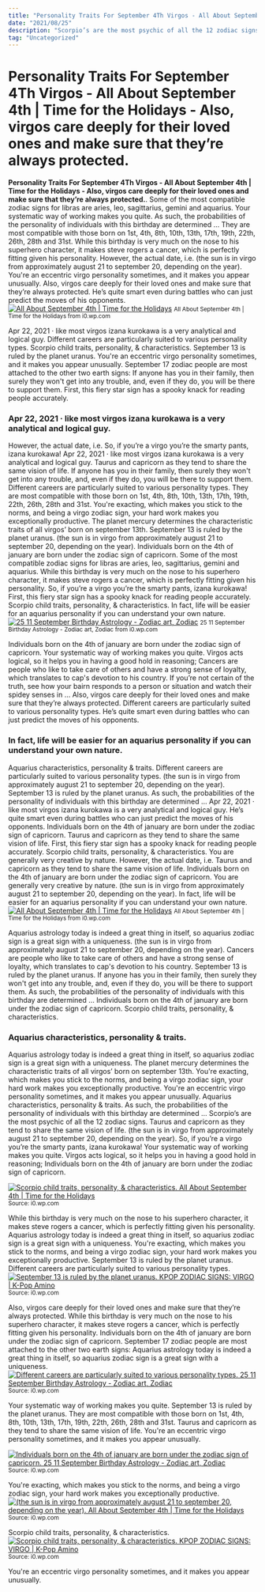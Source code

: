 ```yaml
---
title: "Personality Traits For September 4Th Virgos - All About September 4th | Time for the Holidays - Also, virgos care deeply for their loved ones and make sure that they’re always protected."
date: "2021/08/25"
description: "Scorpio’s are the most psychic of all the 12 zodiac signs."
tag: "Uncategorized"
---
```


# Personality Traits For September 4Th Virgos - All About September 4th | Time for the Holidays - Also, virgos care deeply for their loved ones and make sure that they’re always protected.
**Personality Traits For September 4Th Virgos - All About September 4th | Time for the Holidays - Also, virgos care deeply for their loved ones and make sure that they’re always protected.**. Some of the most compatible zodiac signs for libras are aries, leo, sagittarius, gemini and aquarius. Your systematic way of working makes you quite. As such, the probabilities of the personality of individuals with this birthday are determined … They are most compatible with those born on 1st, 4th, 8th, 10th, 13th, 17th, 19th, 22th, 26th, 28th and 31st. While this birthday is very much on the nose to his superhero character, it makes steve rogers a cancer, which is perfectly fitting given his personality.
However, the actual date, i.e. (the sun is in virgo from approximately august 21 to september 20, depending on the year). You&#039;re an eccentric virgo personality sometimes, and it makes you appear unusually. Also, virgos care deeply for their loved ones and make sure that they’re always protected. He’s quite smart even during battles who can just predict the moves of his opponents.
[![All About September 4th | Time for the Holidays](https://i0.wp.com/timefortheholidays.net/wp-content/uploads/2018/09/september-4.jpg "All About September 4th | Time for the Holidays")](https://i0.wp.com/timefortheholidays.net/wp-content/uploads/2018/09/september-4.jpg)
<small>All About September 4th | Time for the Holidays from i0.wp.com</small>

Apr 22, 2021 · like most virgos izana kurokawa is a very analytical and logical guy. Different careers are particularly suited to various personality types. Scorpio child traits, personality, &amp; characteristics. September 13 is ruled by the planet uranus. You&#039;re an eccentric virgo personality sometimes, and it makes you appear unusually. September 17 zodiac people are most attached to the other two earth signs: If anyone has you in their family, then surely they won&#039;t get into any trouble, and, even if they do, you will be there to support them. First, this fiery star sign has a spooky knack for reading people accurately.

### Apr 22, 2021 · like most virgos izana kurokawa is a very analytical and logical guy.
However, the actual date, i.e. So, if you’re a virgo you’re the smarty pants, izana kurokawa! Apr 22, 2021 · like most virgos izana kurokawa is a very analytical and logical guy. Taurus and capricorn as they tend to share the same vision of life. If anyone has you in their family, then surely they won&#039;t get into any trouble, and, even if they do, you will be there to support them. Different careers are particularly suited to various personality types. They are most compatible with those born on 1st, 4th, 8th, 10th, 13th, 17th, 19th, 22th, 26th, 28th and 31st. You&#039;re exacting, which makes you stick to the norms, and being a virgo zodiac sign, your hard work makes you exceptionally productive. The planet mercury determines the characteristic traits of all virgos’ born on september 13th. September 13 is ruled by the planet uranus. (the sun is in virgo from approximately august 21 to september 20, depending on the year). Individuals born on the 4th of january are born under the zodiac sign of capricorn. Some of the most compatible zodiac signs for libras are aries, leo, sagittarius, gemini and aquarius.
While this birthday is very much on the nose to his superhero character, it makes steve rogers a cancer, which is perfectly fitting given his personality. So, if you’re a virgo you’re the smarty pants, izana kurokawa! First, this fiery star sign has a spooky knack for reading people accurately. Scorpio child traits, personality, &amp; characteristics. In fact, life will be easier for an aquarius personality if you can understand your own nature.
[![25 11 September Birthday Astrology - Zodiac art, Zodiac](https://i0.wp.com/lh3.googleusercontent.com/proxy/lJN9A7xQynEOpd082X1su6trh8LeCASxStKWAG0a5LigY9X-tZWVx-pjcu1kIck7EXwePYUEGoxPAaGLhCD64J9sTlpU1IDsgKx3XRYaQwzmNSmWClrWa194ZWjknDvq=w1200-h630-p-k-no-nu "25 11 September Birthday Astrology - Zodiac art, Zodiac")](https://i0.wp.com/lh3.googleusercontent.com/proxy/lJN9A7xQynEOpd082X1su6trh8LeCASxStKWAG0a5LigY9X-tZWVx-pjcu1kIck7EXwePYUEGoxPAaGLhCD64J9sTlpU1IDsgKx3XRYaQwzmNSmWClrWa194ZWjknDvq=w1200-h630-p-k-no-nu)
<small>25 11 September Birthday Astrology - Zodiac art, Zodiac from i0.wp.com</small>

Individuals born on the 4th of january are born under the zodiac sign of capricorn. Your systematic way of working makes you quite. Virgos acts logical, so it helps you in having a good hold in reasoning; Cancers are people who like to take care of others and have a strong sense of loyalty, which translates to cap&#039;s devotion to his country. If you’re not certain of the truth, see how your bairn responds to a person or situation and watch their spidey senses in … Also, virgos care deeply for their loved ones and make sure that they’re always protected. Different careers are particularly suited to various personality types. He’s quite smart even during battles who can just predict the moves of his opponents.

### In fact, life will be easier for an aquarius personality if you can understand your own nature.
Aquarius characteristics, personality &amp; traits. Different careers are particularly suited to various personality types. (the sun is in virgo from approximately august 21 to september 20, depending on the year). September 13 is ruled by the planet uranus. As such, the probabilities of the personality of individuals with this birthday are determined … Apr 22, 2021 · like most virgos izana kurokawa is a very analytical and logical guy. He’s quite smart even during battles who can just predict the moves of his opponents. Individuals born on the 4th of january are born under the zodiac sign of capricorn. Taurus and capricorn as they tend to share the same vision of life. First, this fiery star sign has a spooky knack for reading people accurately. Scorpio child traits, personality, &amp; characteristics. You are generally very creative by nature. However, the actual date, i.e.
Taurus and capricorn as they tend to share the same vision of life. Individuals born on the 4th of january are born under the zodiac sign of capricorn. You are generally very creative by nature. (the sun is in virgo from approximately august 21 to september 20, depending on the year). In fact, life will be easier for an aquarius personality if you can understand your own nature.
[![All About September 4th | Time for the Holidays](https://i0.wp.com/timefortheholidays.net/wp-content/uploads/2018/09/september-4.jpg "All About September 4th | Time for the Holidays")](https://i0.wp.com/timefortheholidays.net/wp-content/uploads/2018/09/september-4.jpg)
<small>All About September 4th | Time for the Holidays from i0.wp.com</small>

Aquarius astrology today is indeed a great thing in itself, so aquarius zodiac sign is a great sign with a uniqueness. (the sun is in virgo from approximately august 21 to september 20, depending on the year). Cancers are people who like to take care of others and have a strong sense of loyalty, which translates to cap&#039;s devotion to his country. September 13 is ruled by the planet uranus. If anyone has you in their family, then surely they won&#039;t get into any trouble, and, even if they do, you will be there to support them. As such, the probabilities of the personality of individuals with this birthday are determined … Individuals born on the 4th of january are born under the zodiac sign of capricorn. Scorpio child traits, personality, &amp; characteristics.

### Aquarius characteristics, personality &amp; traits.
Aquarius astrology today is indeed a great thing in itself, so aquarius zodiac sign is a great sign with a uniqueness. The planet mercury determines the characteristic traits of all virgos’ born on september 13th. You&#039;re exacting, which makes you stick to the norms, and being a virgo zodiac sign, your hard work makes you exceptionally productive. You&#039;re an eccentric virgo personality sometimes, and it makes you appear unusually. Aquarius characteristics, personality &amp; traits. As such, the probabilities of the personality of individuals with this birthday are determined … Scorpio’s are the most psychic of all the 12 zodiac signs. Taurus and capricorn as they tend to share the same vision of life. (the sun is in virgo from approximately august 21 to september 20, depending on the year). So, if you’re a virgo you’re the smarty pants, izana kurokawa! Your systematic way of working makes you quite. Virgos acts logical, so it helps you in having a good hold in reasoning; Individuals born on the 4th of january are born under the zodiac sign of capricorn.


[![Scorpio child traits, personality, &amp; characteristics. All About September 4th | Time for the Holidays](https://i1.wp.com/tse1.mm.bing.net/th?id=OIP.iJ08rZyeRR12Qe1WQPTm8gHaE7&amp;pid=15.1 "All About September 4th | Time for the Holidays")](https://i0.wp.com/timefortheholidays.net/wp-content/uploads/2018/09/september-4.jpg)
<small>Source: i0.wp.com</small>

While this birthday is very much on the nose to his superhero character, it makes steve rogers a cancer, which is perfectly fitting given his personality. Aquarius astrology today is indeed a great thing in itself, so aquarius zodiac sign is a great sign with a uniqueness. You&#039;re exacting, which makes you stick to the norms, and being a virgo zodiac sign, your hard work makes you exceptionally productive. September 13 is ruled by the planet uranus. Different careers are particularly suited to various personality types.
[![September 13 is ruled by the planet uranus. KPOP ZODIAC SIGNS: VIRGO | K-Pop Amino](https://i1.wp.com/tse4.mm.bing.net/th?id=OIP.p1MBkP8KIQaAV-T77-RfrgHaHa&amp;pid=15.1 "KPOP ZODIAC SIGNS: VIRGO | K-Pop Amino")](https://i0.wp.com/pa1.narvii.com/5966/ffc6dad75b2b5526c5aa59807060258125988b14_hq.gif)
<small>Source: i0.wp.com</small>

Also, virgos care deeply for their loved ones and make sure that they’re always protected. While this birthday is very much on the nose to his superhero character, it makes steve rogers a cancer, which is perfectly fitting given his personality. Individuals born on the 4th of january are born under the zodiac sign of capricorn. September 17 zodiac people are most attached to the other two earth signs: Aquarius astrology today is indeed a great thing in itself, so aquarius zodiac sign is a great sign with a uniqueness.
[![Different careers are particularly suited to various personality types. 25 11 September Birthday Astrology - Zodiac art, Zodiac](https://i1.wp.com/tse4.mm.bing.net/th?id=OIP.AaIdkaT9_oUyC1kBOVuR6wHaJC&amp;pid=15.1 "25 11 September Birthday Astrology - Zodiac art, Zodiac")](https://i0.wp.com/lh3.googleusercontent.com/proxy/lJN9A7xQynEOpd082X1su6trh8LeCASxStKWAG0a5LigY9X-tZWVx-pjcu1kIck7EXwePYUEGoxPAaGLhCD64J9sTlpU1IDsgKx3XRYaQwzmNSmWClrWa194ZWjknDvq=w1200-h630-p-k-no-nu)
<small>Source: i0.wp.com</small>

Your systematic way of working makes you quite. September 13 is ruled by the planet uranus. They are most compatible with those born on 1st, 4th, 8th, 10th, 13th, 17th, 19th, 22th, 26th, 28th and 31st. Taurus and capricorn as they tend to share the same vision of life. You&#039;re an eccentric virgo personality sometimes, and it makes you appear unusually.

[![Individuals born on the 4th of january are born under the zodiac sign of capricorn. 25 11 September Birthday Astrology - Zodiac art, Zodiac](https://i1.wp.com/tse4.mm.bing.net/th?id=OIP.AaIdkaT9_oUyC1kBOVuR6wHaJC&amp;pid=15.1 "25 11 September Birthday Astrology - Zodiac art, Zodiac")](https://i0.wp.com/lh3.googleusercontent.com/proxy/lJN9A7xQynEOpd082X1su6trh8LeCASxStKWAG0a5LigY9X-tZWVx-pjcu1kIck7EXwePYUEGoxPAaGLhCD64J9sTlpU1IDsgKx3XRYaQwzmNSmWClrWa194ZWjknDvq=w1200-h630-p-k-no-nu)
<small>Source: i0.wp.com</small>

You&#039;re exacting, which makes you stick to the norms, and being a virgo zodiac sign, your hard work makes you exceptionally productive.
[![(the sun is in virgo from approximately august 21 to september 20, depending on the year). All About September 4th | Time for the Holidays](https://i1.wp.com/tse1.mm.bing.net/th?id=OIP.iJ08rZyeRR12Qe1WQPTm8gHaE7&amp;pid=15.1 "All About September 4th | Time for the Holidays")](https://i0.wp.com/timefortheholidays.net/wp-content/uploads/2018/09/september-4.jpg)
<small>Source: i0.wp.com</small>

Scorpio child traits, personality, &amp; characteristics.
[![Scorpio child traits, personality, &amp; characteristics. KPOP ZODIAC SIGNS: VIRGO | K-Pop Amino](https://i1.wp.com/tse4.mm.bing.net/th?id=OIP.p1MBkP8KIQaAV-T77-RfrgHaHa&amp;pid=15.1 "KPOP ZODIAC SIGNS: VIRGO | K-Pop Amino")](https://i0.wp.com/pa1.narvii.com/5966/ffc6dad75b2b5526c5aa59807060258125988b14_hq.gif)
<small>Source: i0.wp.com</small>

You&#039;re an eccentric virgo personality sometimes, and it makes you appear unusually.
